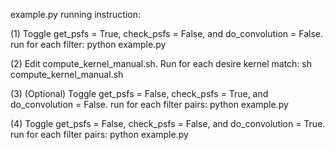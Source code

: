 example.py running instruction:

(1) Toggle get_psfs = True, check_psfs = False, and do_convolution = False. run for each filter: python example.py

(2) Edit compute_kernel_manual.sh. Run for each desire kernel match: sh compute_kernel_manual.sh

(3) (Optional) Toggle get_psfs = False, check_psfs = True, and do_convolution = False. run for each filter pairs: python example.py

(4) Toggle get_psfs = False, check_psfs = False, and do_convolution = True. run for each filter pairs: python example.py
